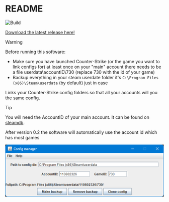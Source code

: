 # README

![Build](https://github.com/perttunurmi/SteamGameConfigManager/actions/workflows/maven.yml/badge.svg)

[Download the latest release here!](https://github.com/perttunurmi/game-config-manager/releases/latest)

> [!WARNING]
> Before running this software:
>
> - Make sure you have launched Counter-Strike
>   (or the game you want to link configs for) at least once on your "main" account
>   there needs to be a file userdata\accountID\730
>   (replace 730 with the id of your game)
> - Backup everything in your steam userdate folder it's `C:\Program Files (x86)\Steam\userdata`
>   (by default) just in case

Links your Counter-Strike config folders so that all your accounts
will you the same config.

> [!TIP]
> You will need the AccountID of your main account.
> It can be found on [steamdb](https://steamdb.info/calculator/).
>
> After version 0.2 the software will automatically use
> the account id which has most games

![GUI](./docs/software.png)
